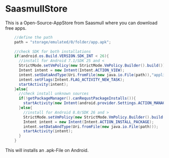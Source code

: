 # SaasmullStore

This is a Open-Source-AppStore from Saasmull where you can download free apps.

```java
    //define the path
    path = "storage/emulated/0/folder/app.apk";
    
    //check SDK for both installations
    if(android.os.Build.VERSION.SDK_INT < 26){
      //install for Android 7.1/SDK 25 and <
      StrictMode.setVmPolicy(new StrictMode.VmPolicy.Builder().build());
      Intent intent = new Intent(Intent.ACTION_VIEW);
      intent.setDataAndType(Uri.fromFile(new java.io.File(path)),"application/vnd.android.package-archive");
      intent.setFlags(Intent.FLAG_ACTIVITY_NEW_TASK);
      startActivity(intent);
    }else{
      //check install unknown sources
      if(!getPackageManager().canRequstPackageInstalls()){
        startActivity(new Intent(android.provider.Settings.ACTION_MANAGE_UNKNOWN_APP_SOURCES, Uri.parse("package:COM.PACKAGE.NAME")));
      }else{
        //install for Android 8.0/SDK 26 and >
        StrictMode.setVmPolicy(new StrictMode.VmPolicy.Builder().build());
        Intent intent = new Intent(Intent.ACTION_INSTALL_PACKAGE);
        intent.setDataAndType(Uri.fromFile(new java.io.File(path)));
        startActivity(intent);
      }
    }
```
This will installs an .apk-File on Android.
```java:CodeParts/install-apk.java
 
```
